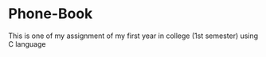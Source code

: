 # Phone-Book
This is one of my assignment of my first year in college (1st semester) using C language
